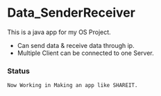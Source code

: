 # Data_SenderReceiver
This is a java app for my OS Project.
* Can send data & receive data through ip.
* Multiple Client can be connected to one Server.
### Status
```
Now Working in Making an app like SHAREIT.
```
